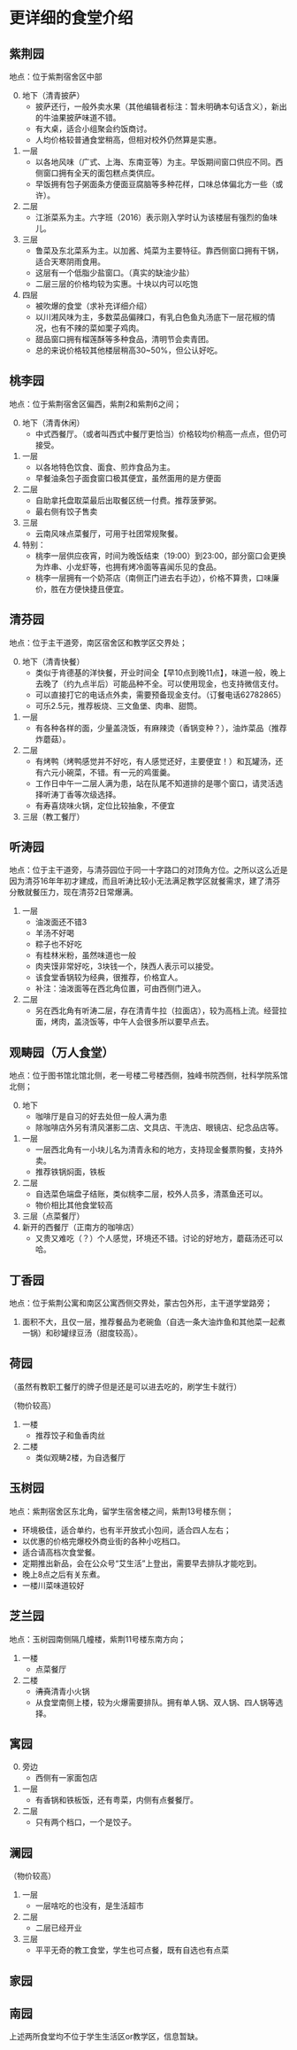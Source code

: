 # 更详细的食堂介绍

## 紫荆园

地点：位于紫荆宿舍区中部

0. 地下（清青披萨）
    - 披萨还行，一般外卖水果（其他编辑者标注：暂未明确本句话含义），新出的牛油果披萨味道不错。
    - 有大桌，适合小组聚会约饭商讨。
    - 人均价格较普通食堂稍高，但相对校外仍然算是实惠。
1. 一层
    - 以各地风味（广式、上海、东南亚等）为主。早饭期间窗口供应不同。西侧窗口拥有全天的面包糕点类供应。
    - 早饭拥有包子粥面条方便面豆腐脑等多种花样，口味总体偏北方一些（或许）。
2. 二层
    - 江浙菜系为主。六字班（2016）表示刚入学时认为该楼层有强烈的鱼味儿。
3. 三层
    - 鲁菜及东北菜系为主。以加酱、炖菜为主要特征。靠西侧窗口拥有干锅，适合天寒阴雨食用。
    - 这层有一个低脂少盐窗口。（真实的缺油少盐）
    - 二层三层的价格均较为实惠。十块以内可以吃饱
4. 四层
    - 被吹爆的食堂（求补充详细介绍）
    - 以川湘风味为主，多数菜品偏辣口，有乳白色鱼丸汤底下一层花椒的情况，也有不辣的菜如栗子鸡肉。
    - 甜品窗口拥有榴莲酥等多种食品，清明节会卖青团。
    - 总的来说价格较其他楼层稍高30~50%，但公认好吃。

## 桃李园

地点：位于紫荆宿舍区偏西，紫荆2和紫荆6之间；

0. 地下（清青休闲）
    - 中式西餐厅。（或者叫西式中餐厅更恰当）价格较均价稍高一点点，但仍可接受。
1. 一层
    - 以各地特色饮食、面食、煎炸食品为主。
    - 早餐油条包子面食窗口极其便宜，虽然面用的是方便面
2. 二层
    - 自助拿托盘取菜最后出取餐区统一付费。推荐菠萝粥。
    - 最右侧有饺子售卖
3. 三层
    - 云南风味点菜餐厅，可用于社团常规聚餐。
4. 特别：
    - 桃李一层供应夜宵，时间为晚饭结束（19:00）到23:00，部分窗口会更换为炸串、小龙虾等，也拥有烤冷面等喜闻乐见的食品。
    - 桃李一层拥有一个奶茶店（南侧正门进去右手边），价格不算贵，口味廉价，胜在方便快捷且便宜。

## 清芬园

地点：位于主干道旁，南区宿舍区和教学区交界处；

0. 地下（清青快餐）
    - 类似于肯德基的洋快餐，开业时间全【早10点到晚11点】，味道一般，晚上去晚了（约九点半后）可能品种不全。可以使用现金，也支持微信支付。
    - 可以直接打它的电话点外卖，需要预备现金支付。（订餐电话62782865）
    - 可乐2.5元，推荐板烧、三文鱼堡、肉串、甜筒。
1. 一层
    - 有各种各样的面，少量盖浇饭，有麻辣烫（香锅变种？），油炸菜品（推荐炸蘑菇）。
2. 二层
    - 有烤鸭（烤鸭感觉并不好吃，有人感觉还好，主要便宜！）和瓦罐汤，还有六元小碗菜，不错。有一元的鸡蛋羹。
    - 工作日中午一二层人满为患，站在队尾不知道排的是哪个窗口，请灵活选择听涛丁香等次级选择。
    - 有寿喜烧味火锅，定位比较抽象，不便宜
3. 三层（教工餐厅）

## 听涛园

地点：位于主干道旁，与清芬园位于同一十字路口的对顶角方位。之所以这么近是因为清芬16年年初才建成，而且听涛比较小无法满足教学区就餐需求，建了清芬分散就餐压力，现在清芬2日常爆满。

1. 一层
    - 油泼面还不错3
    - 羊汤不好喝
    - 粽子也不好吃
    - 有桂林米粉，虽然味道也一般
    - 肉夹馍非常好吃，3块钱一个，陕西人表示可以接受。
    - 该食堂香锅较为经典，很推荐，价格宜人。
    - 补注：油泼面等在西北角位置，可由西侧门进入。
2. 二层
    - 另在西北角有听涛二层，存在清青牛拉（拉面店），较为高档上流。经营拉面，烤肉，盖浇饭等，中午人会很多所以要早点去。

## 观畴园（万人食堂）

地点：位于图书馆北馆北侧，老一号楼二号楼西侧，独峰书院西侧，社科学院系馆北侧；

0. 地下
    - 咖啡厅是自习的好去处但一般人满为患
    - 除咖啡店外另有清风湛影二店、文具店、干洗店、眼镜店、纪念品店等。
1. 一层
    - 一层西北角有一小块儿名为清青永和的地方，支持现金餐票购餐，支持外卖。
    - 推荐铁锅焖面，铁板
2. 二层
    - 自选菜色端盘子结账，类似桃李二层，校外人员多，清蒸鱼还可以。
    - 物价相比其他食堂较高
3. 三层（点菜餐厅）
4. 新开的西餐厅（正南方的咖啡店）
    - 又贵又难吃（？）个人感觉，环境还不错。讨论的好地方，蘑菇汤还可以哈。

## 丁香园

地点：位于紫荆公寓和南区公寓西侧交界处，蒙古包外形，主干道学堂路旁；

1. 面积不大，且仅一层，推荐餐品为老碗鱼（自选一条大油炸鱼和其他菜一起煮一锅）和砂罐绿豆汤（甜度较高）。

## 荷园

（虽然有教职工餐厅的牌子但是还是可以进去吃的，刷学生卡就行）

（物价较高）

1. 一楼
    - 推荐饺子和鱼香肉丝
2. 二楼
    - 类似观畴2楼，为自选餐厅

## 玉树园

地点：紫荆宿舍区东北角，留学生宿舍楼之间，紫荆13号楼东侧；

- 环境极佳，适合单约，也有半开放式小包间，适合四人左右；
- 以优惠的价格完爆校外商业街的各种小吃档口。
- 适合请高档次食堂餐。
- 定期推出新品，会在公众号“艾生活”上登出，需要早去排队才能吃到。
- 晚上8点之后有关东煮。
- 一楼川菜味道较好

## 芝兰园

地点：玉树园南侧隔几幢楼，紫荆11号楼东南方向；

1. 一楼
    - 点菜餐厅
2. 二楼
    - ~~清真~~清青小火锅
    - 从食堂南侧上楼，较为火爆需要排队。拥有单人锅、双人锅、四人锅等选择。

## 寓园

0. 旁边
    - 西侧有一家面包店
1. 一层
    - 有香锅和铁板饭，还有粤菜，内侧有点餐餐厅。
2. 二层
    - 只有两个档口，一个是饺子。

## 澜园

（物价较高）

1. 一层
    - 一层啥吃的也没有，是生活超市
2. 二层
    - 二层已经开业
3. 三层
    - 平平无奇的教工食堂，学生也可点餐，既有自选也有点菜

## 家园

## 南园

上述两所食堂均不位于学生生活区or教学区，信息暂缺。
